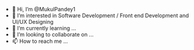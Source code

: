 - 👋 Hi, I’m @MukulPandey1
- 👀 I’m interested in Software Development / Front end Development and UI/UX Designing
- 🌱 I’m currently learning ...
- 💞️ I’m looking to collaborate on ...
- 📫 How to reach me ...

<!---
MukulPandey1/MukulPandey1 is a ✨ special ✨ repository because its `README.md` (this file) appears on your GitHub profile.
You can click the Preview link to take a look at your changes.
--->
